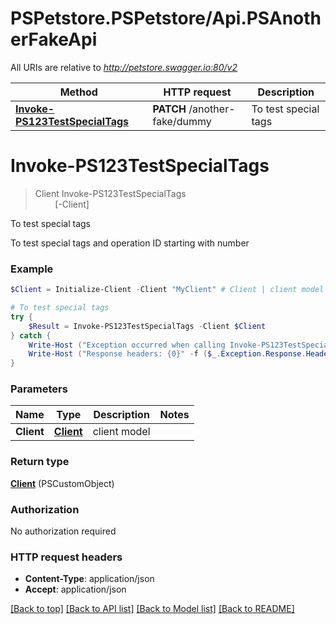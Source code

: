 # PSPetstore.PSPetstore/Api.PSAnotherFakeApi

All URIs are relative to *http://petstore.swagger.io:80/v2*

Method | HTTP request | Description
------------- | ------------- | -------------
[**Invoke-PS123TestSpecialTags**](PSAnotherFakeApi.md#Invoke-PS123TestSpecialTags) | **PATCH** /another-fake/dummy | To test special tags


<a name="Invoke-PS123TestSpecialTags"></a>
# **Invoke-PS123TestSpecialTags**
> Client Invoke-PS123TestSpecialTags<br>
> &nbsp;&nbsp;&nbsp;&nbsp;&nbsp;&nbsp;&nbsp;&nbsp;[-Client] <PSCustomObject><br>

To test special tags

To test special tags and operation ID starting with number

### Example
```powershell
$Client = Initialize-Client -Client "MyClient" # Client | client model

# To test special tags
try {
    $Result = Invoke-PS123TestSpecialTags -Client $Client
} catch {
    Write-Host ("Exception occurred when calling Invoke-PS123TestSpecialTags: {0}" -f ($_.ErrorDetails | ConvertFrom-Json))
    Write-Host ("Response headers: {0}" -f ($_.Exception.Response.Headers | ConvertTo-Json))
}
```

### Parameters

Name | Type | Description  | Notes
------------- | ------------- | ------------- | -------------
 **Client** | [**Client**](Client.md)| client model | 

### Return type

[**Client**](Client.md) (PSCustomObject)

### Authorization

No authorization required

### HTTP request headers

 - **Content-Type**: application/json
 - **Accept**: application/json

[[Back to top]](#) [[Back to API list]](../README.md#documentation-for-api-endpoints) [[Back to Model list]](../README.md#documentation-for-models) [[Back to README]](../README.md)

